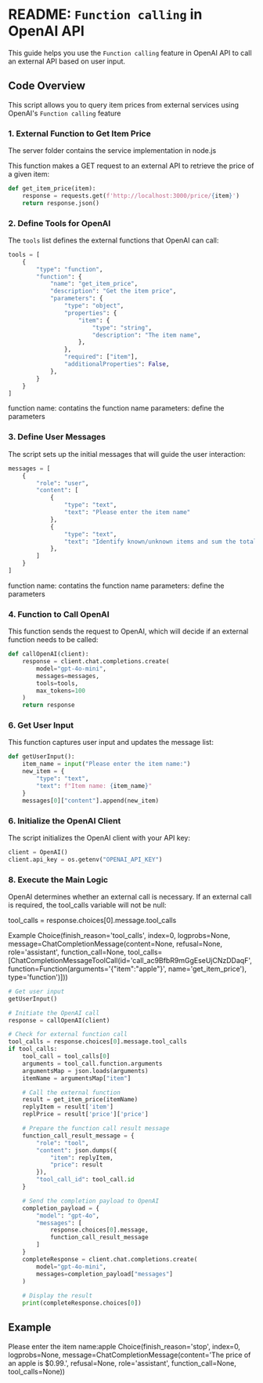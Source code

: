 # README: `Function calling` in OpenAI API

This guide helps you use the `Function calling` feature in OpenAI API to call an external API based on user input.


## Code Overview

This script allows you to query item prices from external services using OpenAI's `Function calling` feature


### 1. External Function to Get Item Price
The server folder contains the service implementation in node.js

This function makes a GET request to an external API to retrieve the price of a given item:
```python
def get_item_price(item):
    response = requests.get(f'http://localhost:3000/price/{item}')
    return response.json()
```

### 2. Define Tools for OpenAI

The `tools` list defines the external functions that OpenAI can call:
```python
tools = [
    {
        "type": "function",
        "function": {
            "name": "get_item_price",
            "description": "Get the item price",
            "parameters": {
                "type": "object",
                "properties": {
                    "item": {
                        "type": "string",
                        "description": "The item name",
                    },
                },
                "required": ["item"],
                "additionalProperties": False,
            },
        }
    }
]
```
function name: contatins the function name
parameters: define the parameters

### 3. Define User Messages

The script sets up the initial messages that will guide the user interaction:
```python
messages = [
    {
        "role": "user",
        "content": [
            {
                "type": "text",
                "text": "Please enter the item name"
            },
            {
                "type": "text",
                "text": "Identify known/unknown items and sum the total."
            },            
        ]
    }
]
```

function name: contatins the function name
parameters: define the parameters


### 4. Function to Call OpenAI

This function sends the request to OpenAI, which will decide if an external function needs to be called:
```python
def callOpenAI(client):
    response = client.chat.completions.create(
        model="gpt-4o-mini",
        messages=messages,
        tools=tools,
        max_tokens=100
    ) 
    return response
```

### 6. Get User Input

This function captures user input and updates the message list:
```python
def getUserInput():
    item_name = input("Please enter the item name:")
    new_item = {
        "type": "text",
        "text": f"Item name: {item_name}"
    }   
    messages[0]["content"].append(new_item)  
```

### 6. Initialize the OpenAI Client

The script initializes the OpenAI client with your API key:
```python
client = OpenAI()
client.api_key = os.getenv("OPENAI_API_KEY")
```

### 8. Execute the Main Logic

OpenAI determines whether an external call is necessary. If an external call is required, the tool_calls variable will not be null:

tool_calls = response.choices[0].message.tool_calls

Example
Choice(finish_reason='tool_calls', index=0, logprobs=None, message=ChatCompletionMessage(content=None, refusal=None, role='assistant', function_call=None, tool_calls=[ChatCompletionMessageToolCall(id='call_ac9BfbR9mGgEseUjCNzDDaqF', function=Function(arguments='{"item":"apple"}', name='get_item_price'), type='function')]))


```python
# Get user input
getUserInput()

# Initiate the OpenAI call
response = callOpenAI(client)

# Check for external function call
tool_calls = response.choices[0].message.tool_calls
if tool_calls:
    tool_call = tool_calls[0]
    arguments = tool_call.function.arguments
    argumentsMap = json.loads(arguments)
    itemName = argumentsMap["item"]

    # Call the external function
    result = get_item_price(itemName)
    replyItem = result['item']
    replPrice = result['price']['price']

    # Prepare the function call result message
    function_call_result_message = {
        "role": "tool",
        "content": json.dumps({
            "item": replyItem,
            "price": result
        }),
        "tool_call_id": tool_call.id
    }

    # Send the completion payload to OpenAI
    completion_payload = {
        "model": "gpt-4o",
        "messages": [
            response.choices[0].message,
            function_call_result_message
        ]
    }
    completeResponse = client.chat.completions.create(
        model="gpt-4o-mini",
        messages=completion_payload["messages"]
    )
    
    # Display the result
    print(completeResponse.choices[0])
```



## Example
Please enter the item name:apple
Choice(finish_reason='stop', index=0, logprobs=None, message=ChatCompletionMessage(content='The price of an apple is $0.99.', refusal=None, role='assistant', function_call=None, tool_calls=None))
